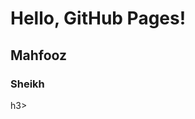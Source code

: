 
<html>
<head>
    <title>Test Page</title>
</head>
<body>
    <h1>Hello, GitHub Pages!</h1>
    <h2> Mahfooz</h2>
    <h3>   Sheikh</h3>h3>
</body>
</html>
